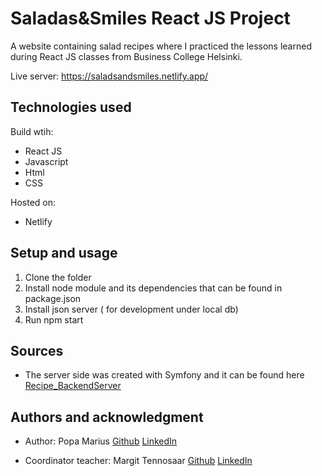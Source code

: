 # Saladas&Smiles React JS Project

A website containing salad recipes where I practiced the lessons learned during React JS classes from Business College Helsinki.

Live server: https://saladsandsmiles.netlify.app/

## Technologies used

Build wtih:

- React JS
- Javascript
- Html
- CSS

Hosted on:

- Netlify

## Setup and usage

1. Clone the folder
2. Install node module and its dependencies that can be found in
   package.json
3. Install json server ( for development under local db)
4. Run npm start

## Sources

- The server side was created with Symfony and it can be found here [Recipe_BackendServer](https://github.com/izaacyo/Recipe_BackendServer)

## Authors and acknowledgment

- Author: Popa Marius [Github](https://github.com/izaacyo) [LinkedIn](https://www.linkedin.com/in/popamariuspetrut/)

- Coordinator teacher: Margit Tennosaar [Github](https://github.com/margittennosaar) [LinkedIn](https://www.linkedin.com/in/margittennosaar/)
